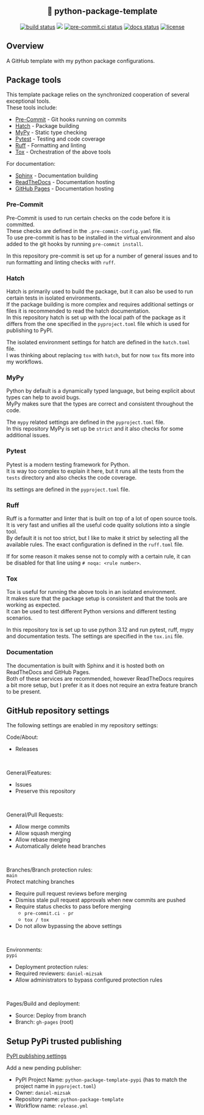 ## <div align="center"> 🐍 python-package-template</div>

<div align="center">
<a href="https://github.com/daniel-mizsak/python-package-template/actions/workflows/ci.yml" target="_blank"><img src="https://github.com/daniel-mizsak/python-package-template/actions/workflows/ci.yml/badge.svg" alt="build status"></a>
<a href="https://codecov.io/gh/daniel-mizsak/python-package-template" target="_blank"><img src="https://codecov.io/gh/daniel-mizsak/python-package-template/graph/badge.svg?token=SDXG1S8PVM"/></a>
<a href="https://results.pre-commit.ci/latest/github/daniel-mizsak/python-package-template/main" target="_blank"><img src="https://results.pre-commit.ci/badge/github/daniel-mizsak/python-package-template/main.svg" alt="pre-commit.ci status"></a>
<a href='https://python-package-template-pypi.readthedocs.io/en/latest/?badge=latest'><img src='https://readthedocs.org/projects/python-package-template-pypi/badge/?version=latest' alt='docs status' /></a>
<a href="https://img.shields.io/github/license/daniel-mizsak/python-package-template" target="_blank"><img src="https://img.shields.io/github/license/daniel-mizsak/python-package-template" alt="license"></a>
</div>

## Overview
A GitHub template with my python package configurations.

## Package tools
This template package relies on the synchronized cooperation of several exceptional tools.\
These tools include:
- [Pre-Commit](https://pre-commit.com/) - Git hooks running on commits
- [Hatch](https://hatch.pypa.io/latest/) - Package building
- [MyPy](https://mypy.readthedocs.io/en/stable/) - Static type checking
- [Pytest](https://docs.pytest.org/en/latest/) - Testing and code coverage
- [Ruff](https://docs.astral.sh/ruff/) - Formatting and linting
- [Tox](https://tox.readthedocs.io/en/latest/) - Orchestration of the above tools

For documentation:
- [Sphinx](https://www.sphinx-doc.org/en/master/) - Documentation building
- [ReadTheDocs](https://readthedocs.org/) - Documentation hosting
- [GitHub Pages](https://pages.github.com/) - Documentation hosting

### Pre-Commit
Pre-Commit is used to run certain checks on the code before it is committed.\
These checks are defined in the `.pre-commit-config.yaml` file.\
To use pre-commit is has to be installed in the virtual environment and also added to the git hooks by running `pre-commit install`.

In this repository pre-commit is set up for a number of general issues and to run formatting and linting checks with `ruff`.

### Hatch
Hatch is primarily used to build the package, but it can also be used to run certain tests in isolated environments.\
If the package building is more complex and requires additional settings or files it is recommended to read the hatch documentation.\
In this repository hatch is set up with the local path of the package as it differs from the one specified in the `pyproject.toml` file which is used for publishing to PyPI.

The isolated environment settings for hatch are defined in the `hatch.toml` file.\
I was thinking about replacing `tox` with `hatch`, but for now `tox` fits more into my workflows.

### MyPy
Python by default is a dynamically typed language, but being explicit about types can help to avoid bugs.\
MyPy makes sure that the types are correct and consistent throughout the code.

The `mypy` related settings are defined in the `pyproject.toml` file.\
In this repository MyPy is set up be `strict` and it also checks for some additional issues.

### Pytest
Pytest is a modern testing framework for Python.\
It is way too complex to explain it here, but it runs all the tests from the `tests` directory and also checks the code coverage.

Its settings are defined in the `pyproject.toml` file.

### Ruff
Ruff is a formatter and linter that is built on top of a lot of open source tools.\
It is very fast and unifies all the useful code quality solutions into a single tool.\
By default it is not too strict, but I like to make it strict by selecting all the available rules.
The exact configuration is defined in the `ruff.toml` file.

If for some reason it makes sense not to comply with a certain rule, it can be disabled for that line using `# noqa: <rule number>`.

### Tox
Tox is useful for running the above tools in an isolated environment.\
It makes sure that the package setup is consistent and that the tools are working as expected.\
It can be used to test different Python versions and different testing scenarios.

In this repository tox is set up to use python 3.12 and run pytest, ruff, mypy and documentation tests.
The settings are specified in the `tox.ini` file.

### Documentation
The documentation is built with Sphinx and it is hosted both on ReadTheDocs and GitHub Pages.\
Both of these services are recommended, however ReadTheDocs requires a bit more setup, but I prefer it as it does not require an extra feature branch to be present.

## GitHub repository settings
The following settings are enabled in my repository settings:

Code/About:

- Releases

<br>

General/Features:

- Issues
- Preserve this repository

<br>

General/Pull Requests:

- Allow merge commits
- Allow squash merging
- Allow rebase merging
- Automatically delete head branches

<br>

Branches/Branch protection rules:\
`main`\
Protect matching branches

- Require pull request reviews before merging
- Dismiss stale pull request approvals when new commits are pushed
- Require status checks to pass before merging
    - `pre-commit.ci - pr`
    - `tox / tox`
- Do not allow bypassing the above settings

<br>

Environments:\
`pypi`

- Deployment protection rules:
- Required reviewers:
    `daniel-mizsak`
- Allow administrators to bypass configured protection rules

<br>

Pages/Build and deployment:

- Source: Deploy from branch
- Branch: `gh-pages` (root)

## Setup PyPi trusted publishing

[PyPI publishing settings](https://pypi.org/manage/account/publishing/)

Add a new pending publisher:

- PyPI Project Name: `python-package-template-pypi` (has to match the project name in `pyproject.toml`)
- Owner: `daniel-mizsak`
- Repository name: `python-package-template`
- Workflow name: `release.yml`
